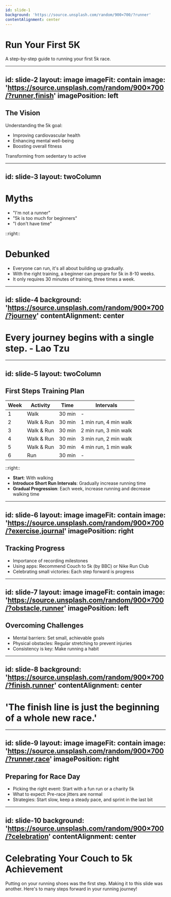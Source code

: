 ```yaml
---
id: slide-1
background: 'https://source.unsplash.com/random/900×700/?runner'
contentAlignment: center
---
```

# Run Your First 5K
A step-by-step guide to running your first 5k race.

---
id: slide-2
layout: image
imageFit: contain
image: 'https://source.unsplash.com/random/900×700/?runner,finish'
imagePosition: left
---
## The Vision
Understanding the 5k goal:
- Improving cardiovascular health
- Enhancing mental well-being
- Boosting overall fitness

Transforming from sedentary to active

---
id: slide-3
layout: twoColumn
---
# Myths
- "I'm not a runner"
- "5k is too much for beginners"
- "I don't have time"

::right::

# Debunked
- Everyone can run, it's all about building up gradually.
- With the right training, a beginner can prepare for 5k in 8-10 weeks.
- It only requires 30 minutes of training, three times a week.

---
id: slide-4
background: 'https://source.unsplash.com/random/900×700/?journey'
contentAlignment: center
---
# Every journey begins with a single step. - Lao Tzu

---
id: slide-5
layout: twoColumn
---
## First Steps Training Plan
| Week  | Activity             | Time   | Intervals            |
|-------|----------------------|--------|----------------------|
| 1     | Walk                 | 30 min | -                    |
| 2     | Walk &amp; Run           | 30 min | 1 min run, 4 min walk |
| 3     | Walk &amp; Run           | 30 min | 2 min run, 3 min walk |
| 4     | Walk &amp; Run           | 30 min | 3 min run, 2 min walk |
| 5     | Walk &amp; Run           | 30 min | 4 min run, 1 min walk |
| 6     | Run                  | 30 min | -                    |

::right::

- **Start**: With walking
- **Introduce Short Run Intervals**: Gradually increase running time
- **Gradual Progression**: Each week, increase running and decrease walking time

---
id: slide-6
layout: image
imageFit: contain
image: 'https://source.unsplash.com/random/900×700/?exercise,journal'
imagePosition: right
---
## Tracking Progress
- Importance of recording milestones
- Using apps: Recommend Couch to 5k (by BBC) or Nike Run Club
- Celebrating small victories: Each step forward is progress 

---
id: slide-7
layout: image
imageFit: contain
image: 'https://source.unsplash.com/random/900×700/?obstacle,runner'
imagePosition: left
---
## Overcoming Challenges
- Mental barriers: Set small, achievable goals
- Physical obstacles: Regular stretching to prevent injuries
- Consistency is key: Make running a habit

---
id: slide-8
background: 'https://source.unsplash.com/random/900×700/?finish,runner'
contentAlignment: center
---
# 'The finish line is just the beginning of a whole new race.'

---
id: slide-9
layout: image
imageFit: contain
image: 'https://source.unsplash.com/random/900×700/?runner,race'
imagePosition: right
---
## Preparing for Race Day
- Picking the right event: Start with a fun run or a charity 5k
- What to expect: Pre-race jitters are normal
- Strategies: Start slow, keep a steady pace, and sprint in the last bit

---
id: slide-10
background: 'https://source.unsplash.com/random/900×700/?celebration'
contentAlignment: center
---
# Celebrating Your Couch to 5k Achievement
Putting on your running shoes was the first step. Making it to this slide was another. Here's to many steps forward in your running journey!